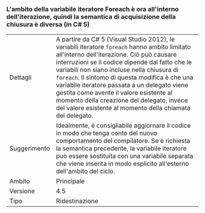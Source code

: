 ### <a name="foreach-iterator-variable-is-now-scoped-within-the-iteration-so-closure-capturing-semantics-are-different-in-c5"></a>L'ambito della variabile iteratore Foreach è ora all'interno dell'iterazione, quindi la semantica di acquisizione della chiusura è diversa (in C# 5)

|   |   |
|---|---|
|Dettagli|A partire da C# 5 (Visual Studio 2012), le variabili iteratore <code>foreach</code> hanno ambito limitato all'interno dell'iterazione. Ciò può causare interruzioni se il codice dipende dal fatto che le variabili non siano incluse nella chiusura di <code>foreach</code>. Il sintomo di questa modifica è che una variabile iteratore passata a un delegato viene gestita come avente il valore esistente al momento della creazione del delegato, invece del valore esistente al momento della chiamata del delegato.|
|Suggerimento|Idealmente, è consigliabile aggiornare il codice in modo che tenga conto del nuovo comportamento del compilatore. Se è richiesta la semantica precedente, la variabile iteratore può essere sostituita con una variabile separata che viene inserita in modo esplicito all'esterno dell'ambito del ciclo.|
|Ambito|Principale|
|Versione|4.5|
|Tipo|Ridestinazione|

